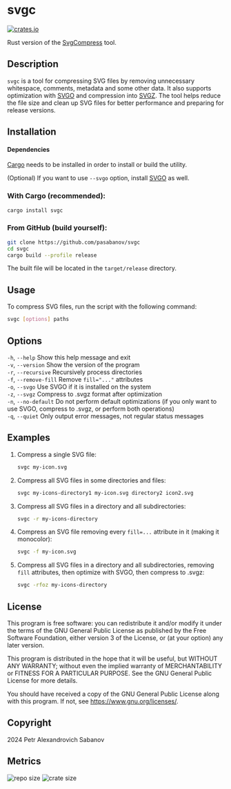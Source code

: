 # svgc

[![crates.io](https://img.shields.io/crates/v/svgc?style=for-the-badge)](https://crates.io/crates/svgc)

Rust version of the [SvgCompress](https://github.com/pasabanov/SvgCompress/) tool.

## Description

`svgc` is a tool for compressing SVG files by removing unnecessary whitespace, comments, metadata and some other data. It also supports optimization with [SVGO](https://github.com/svg/svgo) and compression into [SVGZ](https://ru.wikipedia.org/wiki/SVG#SVGZ). The tool helps reduce the file size and clean up SVG files for better performance and preparing for release versions.

## Installation

#### Dependencies

[Cargo](https://doc.rust-lang.org/cargo/getting-started/installation.html) needs to be installed in order to install or build the utility.

(Optional) If you want to use `--svgo` option, install [SVGO](https://github.com/svg/svgo) as well.

### With Cargo (recommended):

```sh
cargo install svgc
```

### From GitHub (build yourself):

```sh
git clone https://github.com/pasabanov/svgc
cd svgc
cargo build --profile release
```

The built file will be located in the `target/release` directory.

## Usage

To compress SVG files, run the script with the following command:

```sh
svgc [options] paths
```

## Options

`-h`, `--help` Show this help message and exit  
`-v`, `--version` Show the version of the program  
`-r`, `--recursive` Recursively process directories  
`-f`, `--remove-fill` Remove `fill="..."` attributes  
`-o`, `--svgo` Use SVGO if it is installed on the system  
`-z`, `--svgz` Compress to .svgz format after optimization  
`-n`, `--no-default` Do not perform default optimizations (if you only want to use SVGO, compress to .svgz, or perform both operations)  
`-q`, `--quiet` Only output error messages, not regular status messages

## Examples

1. Compress a single SVG file:
	```sh
	svgc my-icon.svg
	```
2. Compress all SVG files in some directories and files:
	```sh
	svgc my-icons-directory1 my-icon.svg directory2 icon2.svg
	```
3. Compress all SVG files in a directory and all subdirectories:
	```sh
	svgc -r my-icons-directory
   ```
4. Compress an SVG file removing every `fill=...` attribute in it (making it monocolor):
	```sh
	svgc -f my-icon.svg
	```
5. Compress all SVG files in a directory and all subdirectories, removing `fill` attributes, then optimize with SVGO, then compress to .svgz:
	```sh
	svgc -rfoz my-icons-directory
	```

## License

This program is free software: you can redistribute it and/or modify
it under the terms of the GNU General Public License as published by
the Free Software Foundation, either version 3 of the License, or
(at your option) any later version.

This program is distributed in the hope that it will be useful,
but WITHOUT ANY WARRANTY; without even the implied warranty of
MERCHANTABILITY or FITNESS FOR A PARTICULAR PURPOSE.  See the
GNU General Public License for more details.

You should have received a copy of the GNU General Public License
along with this program.  If not, see <https://www.gnu.org/licenses/>.

## Copyright

2024 Petr Alexandrovich Sabanov

## Metrics

![repo size](https://img.shields.io/github/repo-size/pasabanov/svgc?color=6e54bb)
![crate size](https://img.shields.io/crates/size/svgc?label=crate%20size&color=orange)